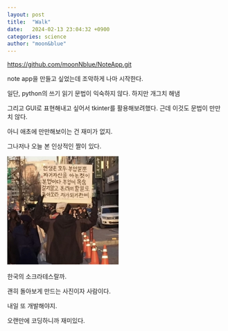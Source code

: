 ```yaml
---
layout: post
title:  "Walk"
date:   2024-02-13 23:04:32 +0900
categories: science
author: "moon&blue"
---
```

https://github.com/moonNblue/NoteApp.git


note app을 만들고 싶었는데
조악하게 나마 시작한다.

일단, python의 쓰기 읽기 문법이 익숙하지 않다.
하지만 개그치 해냄

그리고 GUI로 표현해내고 싶어서 tkinter를 활용해보려했다.
근데 이것도 문법이 만만치 않다.

아니 애초에 만만해보이는 건 재미가 없지.

그나저나 오늘 본 인상적인 짤이 있다.

<img src="./picture1.png" height="250px" title="Github_Logo"/>

한국의 소크라테스랄까.

괜히 돌아보게 만드는 사진이자 사람이다.

내일 또 개발해야지.

오랜만에 코딩하니까 재미있다.
